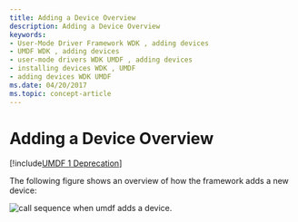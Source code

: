 ```yaml
---
title: Adding a Device Overview
description: Adding a Device Overview
keywords:
- User-Mode Driver Framework WDK , adding devices
- UMDF WDK , adding devices
- user-mode drivers WDK UMDF , adding devices
- installing devices WDK , UMDF
- adding devices WDK UMDF
ms.date: 04/20/2017
ms.topic: concept-article
---
```


# Adding a Device Overview


[!include[UMDF 1 Deprecation](../includes/umdf-1-deprecation.md)]

The following figure shows an overview of how the framework adds a new device:

![call sequence when umdf adds a device.](images/adddevice.gif)

 

 





